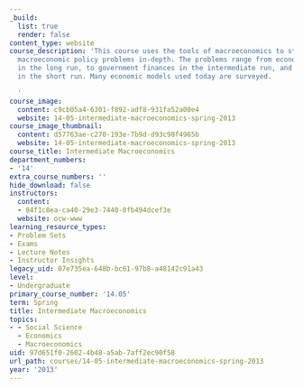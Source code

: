 ```yaml
---
_build:
  list: true
  render: false
content_type: website
course_description: 'This course uses the tools of macroeconomics to study various
  macroeconomic policy problems in-depth. The problems range from economic growth
  in the long run, to government finances in the intermediate run, and economic stability
  in the short run. Many economic models used today are surveyed.

  '
course_image:
  content: c9cb05a4-6301-f892-adf8-931fa52a00e4
  website: 14-05-intermediate-macroeconomics-spring-2013
course_image_thumbnail:
  content: d57763ae-c270-193e-7b9d-d93c98f4965b
  website: 14-05-intermediate-macroeconomics-spring-2013
course_title: Intermediate Macroeconomics
department_numbers:
- '14'
extra_course_numbers: ''
hide_download: false
instructors:
  content:
  - 84f1c8ea-ca40-29e3-7440-0fb494dcef3e
  website: ocw-www
learning_resource_types:
- Problem Sets
- Exams
- Lecture Notes
- Instructor Insights
legacy_uid: 07e735ea-648b-bc61-97b8-a48142c91a43
level:
- Undergraduate
primary_course_number: '14.05'
term: Spring
title: Intermediate Macroeconomics
topics:
- - Social Science
  - Economics
  - Macroeconomics
uid: 97d651f0-2602-4b48-a5ab-7aff2ec90f58
url_path: courses/14-05-intermediate-macroeconomics-spring-2013
year: '2013'
---
```

